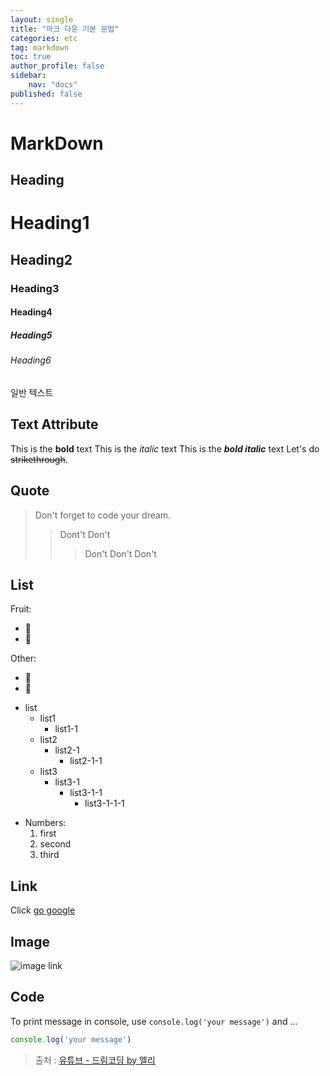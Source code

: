 ```yaml
---
layout: single
title: "마크 다운 기본 문법"
categories: etc
tag: markdown
toc: true
author_profile: false
sidebar:
    nav: "docs"
published: false
---
```


# MarkDown

<!-- Heading -->
## Heading
# Heading1
## Heading2
### Heading3
#### Heading4
##### Heading5
###### Heading6
일반 텍스트

<!-- Text Attribute -->
## Text Attribute
This is the **bold** text
This is the *italic* text
This is the ***bold italic*** text
Let's do ~~strikethrough~~.

<!-- Quote -->
## Quote
> Don't forget to code your dream.
>> Dont't Don't
>>> Don't Don't Don't

<!-- Bullet list -->
## List
Fruit:
* 🍓
* 🍅

Other:
- 🌭
- 🧈

* list
  * list1
    * list1-1
  * list2
    * list2-1
      * list2-1-1
  * list3
    * list3-1
      * list3-1-1
        * list3-1-1-1

<!-- Numbered list -->
* Numbers:
  1. first
  2. second
  3. third

<!-- Link -->
## Link
Click [go google](https://google.com)

<!-- Image -->
## Image
![image link](https://image-cdn.hypb.st/https%3A%2F%2Fkr.hypebeast.com%2Ffiles%2F2021%2F09%2Fftx-nft-handwritten-test-270k-usd-ft.jpeg?w=960&cbr=1&q=90&fit=max)

<!-- Code -->
## Code
To print message in console, use `console.log('your message')` and ...

```js
console.log('your message')
```

> 출처 : [유튜브 - 드림코딩 by 엘리](https://www.youtube.com/c/%EB%93%9C%EB%A6%BC%EC%BD%94%EB%94%A9by%EC%97%98%EB%A6%AC)


